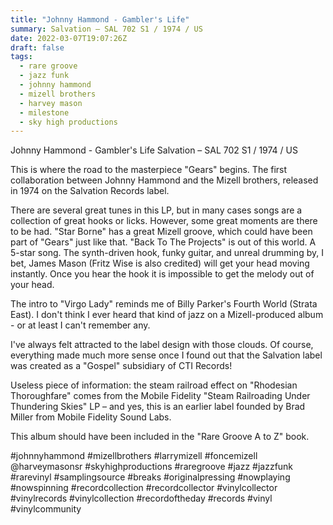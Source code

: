 ```yaml
---
title: "Johnny Hammond - Gambler's Life"
summary: Salvation – SAL 702 S1 / 1974 / US
date: 2022-03-07T19:07:26Z
draft: false
tags:
  - rare groove
  - jazz funk
  - johnny hammond
  - mizell brothers
  - harvey mason
  - milestone
  - sky high productions
---
```

Johnny Hammond - Gambler's Life
Salvation – SAL 702 S1 / 1974 / US

This is where the road to the masterpiece "Gears" begins. The first collaboration between Johnny Hammond and the Mizell brothers, released in 1974 on the Salvation Records label.

There are several great tunes in this LP, but in many cases songs are a collection of great hooks or licks. However, some great moments are there to be had. "Star Borne" has a great Mizell groove, which could have been part of "Gears" just like that. "Back To The Projects" is out of this world. A 5-star song. The synth-driven hook, funky guitar, and unreal drumming by, I bet, James Mason (Fritz Wise is also credited) will get your head moving instantly. Once you hear the hook it is impossible to get the melody out of your head.

The intro to "Virgo Lady" reminds me of Billy Parker's Fourth World (Strata East). I don't think I ever heard that kind of jazz on a Mizell-produced album - or at least I can't remember any.

I've always felt attracted to the label design with those clouds. Of course, everything made much more sense once I found out that the Salvation label was created as a "Gospel" subsidiary of CTI Records!

Useless piece of information: the steam railroad effect on "Rhodesian Thoroughfare" comes from the Mobile Fidelity "Steam Railroading Under Thundering Skies" LP – and yes, this is an earlier label founded by Brad Miller from Mobile Fidelity Sound Labs.

This album should have been included in the "Rare Groove A to Z" book.

#johnnyhammond #mizellbrothers #larrymizell #foncemizell @harveymasonsr #skyhighproductions #raregroove #jazz #jazzfunk #rarevinyl #samplingsource #breaks #originalpressing #nowplaying #nowspinning #recordcollection #recordcollector #vinylcollector #vinylrecords #vinylcollection #recordoftheday #records #vinyl #vinylcommunity
